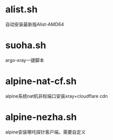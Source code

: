 # alist.sh
自动安装最新版Alist-AMD64
# suoha.sh
argo-xray一键脚本
# alpine-nat-cf.sh
alpine系统nat机非标端口安装xray+cloudflare cdn
# alpine-nezha.sh
alpine安装哪吒探针客户端，需要自定义
